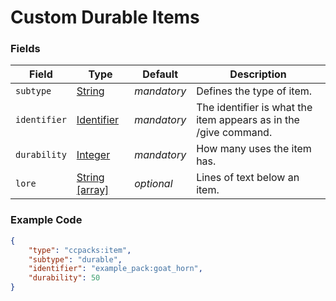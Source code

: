 # Custom Durable Items

### Fields

   Field   | Type | Default | Description
-----------|------|---------|-------------
`subtype` | [String]() | *mandatory* | Defines the type of item.
`identifier` | [Identifier]() | *mandatory* | The identifier is what the item appears as in the /give command.
`durability` | [Integer]() | *mandatory* | How many uses the item has.
`lore` | [String [array]]() | *optional* | Lines of text below an item.

### Example Code

```json
{
    "type": "ccpacks:item",
    "subtype": "durable",
    "identifier": "example_pack:goat_horn",
    "durability": 50
}
```
